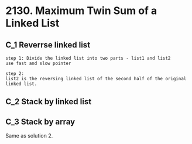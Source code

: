 # 2130. Maximum Twin Sum of a Linked List

## C_1 Reverrse linked list

```
step 1: Divide the linked list into two parts - list1 and list2
use fast and slow pointer

step 2:
list2 is the reversing linked list of the second half of the original linked list.
```

## C_2 Stack by linked list

## C_3 Stack by array
Same as solution 2. <br/>